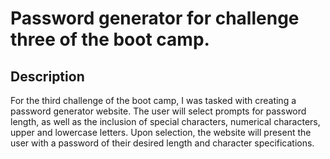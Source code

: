 # Password generator for challenge three of the boot camp.

## Description

For the third challenge of the boot camp, I was tasked with creating a password generator website. The user will select prompts for password length, as well as the inclusion of special characters, numerical characters, upper and lowercase letters. Upon selection, the website will present the user with a password of their desired length and character specifications.
